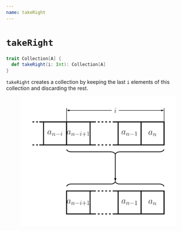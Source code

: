 ```yaml
---
name: takeRight
---
```


# `takeRight`

~~~ scala
trait Collection[A] {
  def takeRight(i: Int): Collection[A]
}
~~~

`takeRight` creates a collection by keeping the last `i` elements of this collection and discarding the rest.

<figure class="diagram">
  <img src="images/takeRight.svg" alt="takeRight function">
  <!-- <figcaption class="diagram-desc"></figcaption> -->
</figure>
